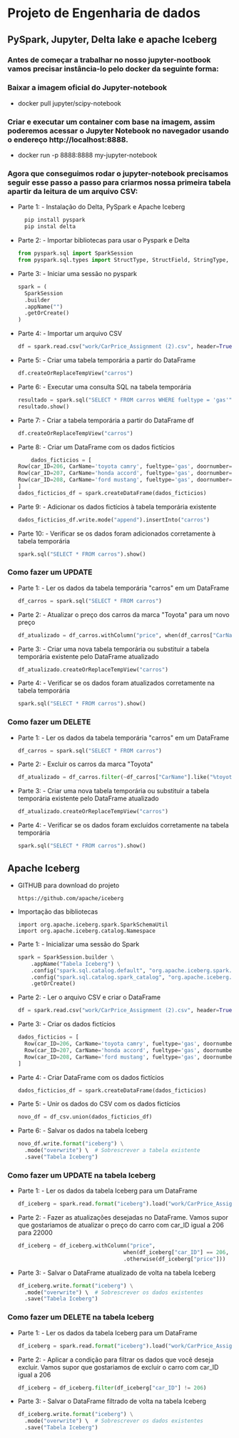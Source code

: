 # Projeto de Engenharia de dados

## PySpark, Jupyter, Delta lake e apache Iceberg

### Antes de começar a trabalhar no nosso jupyter-nootbook vamos precisar instância-lo pelo docker da seguinte forma:
### Baixar a imagem oficial do Jupyter-notebook
  - docker pull jupyter/scipy-notebook

### Criar e executar um container com base na imagem, assim poderemos acessar o Jupyter Notebook no navegador usando o endereço http://localhost:8888.
  - docker run -p 8888:8888 my-jupyter-notebook

### Agora que conseguimos rodar o jupyter-notebook precisamos seguir esse passo a passo para criarmos nossa primeira tabela apartir da leitura de um arquivo CSV:
- Parte 1: - Instalação do Delta, PySpark e Apache Iceberg
  ```python
    pip install pyspark
    pip instal delta 
  
- Parte 2: - Importar bibliotecas para usar o Pyspark e Delta
  ```python
  from pyspark.sql import SparkSession
  from pyspark.sql.types import StructType, StructField, StringType, FloatType

- Parte 3: - Iniciar uma sessão no pyspark
  ```python
  spark = ( 
    SparkSession
    .builder
    .appName("")
    .getOrCreate() 
  )

- Parte 4: - Importar um arquivo CSV
  ```python
  df = spark.read.csv("work/CarPrice_Assignment (2).csv", header=True, inferSchema=True)

- Parte 5: - Criar uma tabela temporária a partir do DataFrame
  ```python
  df.createOrReplaceTempView("carros")

- Parte 6: - Executar uma consulta SQL na tabela temporária
  ```python
  resultado = spark.sql("SELECT * FROM carros WHERE fueltype = 'gas'")
  resultado.show()

- Parte 7: - Criar a tabela temporária a partir do DataFrame df
  ```python
  df.createOrReplaceTempView("carros")

- Parte 8: - Criar um DataFrame com os dados fictícios
  ```python
      dados_ficticios = [
  Row(car_ID=206, CarName='toyota camry', fueltype='gas', doornumber='four', carbody='sedan', enginelocation='front', price=20000),
  Row(car_ID=207, CarName='honda accord', fueltype='gas', doornumber='two', carbody='convertible', enginelocation='front', price=25000),
  Row(car_ID=208, CarName='ford mustang', fueltype='gas', doornumber='two', carbody='hatchback', enginelocation='rear', price=30000),
  ]
  dados_ficticios_df = spark.createDataFrame(dados_ficticios)

- Parte 9: - Adicionar os dados fictícios à tabela temporária existente
  ```python
  dados_ficticios_df.write.mode("append").insertInto("carros")

- Parte 10: - Verificar se os dados foram adicionados corretamente à tabela temporária
  ```python
  spark.sql("SELECT * FROM carros").show()

### Como fazer um UPDATE
- Parte 1: - Ler os dados da tabela temporária "carros" em um DataFrame
  ```python
  df_carros = spark.sql("SELECT * FROM carros")

- Parte 2: - Atualizar o preço dos carros da marca "Toyota" para um novo preço
  ```python
  df_atualizado = df_carros.withColumn("price", when(df_carros["CarName"].like("%toyota%"), novo_preco_toyota).otherwise(df_carros["price"]))

- Parte 3: - Criar uma nova tabela temporária ou substituir a tabela temporária existente pelo DataFrame atualizado
  ```python
  df_atualizado.createOrReplaceTempView("carros")

- Parte 4: - Verificar se os dados foram atualizados corretamente na tabela temporária
  ```python
  spark.sql("SELECT * FROM carros").show()

### Como fazer um DELETE
- Parte 1: - Ler os dados da tabela temporária "carros" em um DataFrame
  ```python
  df_carros = spark.sql("SELECT * FROM carros")

- Parte 2: - Excluir os carros da marca "Toyota"
  ```python
  df_atualizado = df_carros.filter(~df_carros["CarName"].like("%toyota%"))

- Parte 3: - Criar uma nova tabela temporária ou substituir a tabela temporária existente pelo DataFrame atualizado
  ```python
  df_atualizado.createOrReplaceTempView("carros")

- Parte 4: - Verificar se os dados foram excluídos corretamente na tabela temporária
  ```python
  spark.sql("SELECT * FROM carros").show()

## Apache Iceberg
- GITHUB para download do projeto
  ```
  https://github.com/apache/iceberg
  
- Importação das bibliotecas
  ```
  import org.apache.iceberg.spark.SparkSchemaUtil
  import org.apache.iceberg.catalog.Namespace
  
- Parte 1: - Inicializar uma sessão do Spark
  ```python
  spark = SparkSession.builder \
      .appName("Tabela Iceberg") \
      .config("spark.sql.catalog.default", "org.apache.iceberg.spark.SparkCatalog") \
      .config("spark.sql.catalog.spark_catalog", "org.apache.iceberg.spark.SparkSessionCatalog") \
      .getOrCreate()

- Parte 2: - Ler o arquivo CSV e criar o DataFrame
  ```python
  df = spark.read.csv("work/CarPrice_Assignment (2).csv", header=True, inferSchema=True)

- Parte 3: - Criar os dados fictícios
  ```python
  dados_ficticios = [
    Row(car_ID=206, CarName='toyota camry', fueltype='gas', doornumber='four', carbody='sedan', enginelocation='front', price=20000),
    Row(car_ID=207, CarName='honda accord', fueltype='gas', doornumber='two', carbody='convertible', enginelocation='front', price=25000),
    Row(car_ID=208, CarName='ford mustang', fueltype='gas', doornumber='two', carbody='hatchback', enginelocation='rear', price=30000)
  ]

- Parte 4: - Criar DataFrame com os dados fictícios
  ```python
  dados_ficticios_df = spark.createDataFrame(dados_ficticios)

- Parte 5: - Unir os dados do CSV com os dados fictícios
  ```python
  novo_df = df_csv.union(dados_ficticios_df)

- Parte 6: - Salvar os dados na tabela Iceberg
  ```python
  novo_df.write.format("iceberg") \
    .mode("overwrite") \  # Sobrescrever a tabela existente
    .save("Tabela Iceberg")

### Como fazer um UPDATE na tabela Iceberg

- Parte 1: - Ler os dados da tabela Iceberg para um DataFrame
  ```python
  df_iceberg = spark.read.format("iceberg").load("work/CarPrice_Assignment (2).csv")

- Parte 2: - Fazer as atualizações desejadas no DataFrame. Vamos supor que gostariamos de atualizar o preço do carro com car_ID igual a 206 para 22000
  ```python
  df_iceberg = df_iceberg.withColumn("price", 
                                   when(df_iceberg["car_ID"] == 206, 22000)
                                   .otherwise(df_iceberg["price"]))

- Parte 3: - Salvar o DataFrame atualizado de volta na tabela Iceberg
  ```python
  df_iceberg.write.format("iceberg") \
    .mode("overwrite") \  # Sobrescrever os dados existentes
    .save("Tabela Iceberg")

### Como fazer um DELETE na tabela Iceberg

- Parte 1: - Ler os dados da tabela Iceberg para um DataFrame
  ```python
  df_iceberg = spark.read.format("iceberg").load("work/CarPrice_Assignment (2).csv")

- Parte 2: - Aplicar a condição para filtrar os dados que você deseja excluir. Vamos supor que gostariamos de excluir o carro com car_ID igual a 206
  ```python
  df_iceberg = df_iceberg.filter(df_iceberg["car_ID"] != 206)

- Parte 3: - Salvar o DataFrame filtrado de volta na tabela Iceberg
  ```python
  df_iceberg.write.format("iceberg") \
    .mode("overwrite") \  # Sobrescrever os dados existentes
    .save("Tabela Iceberg")


  
